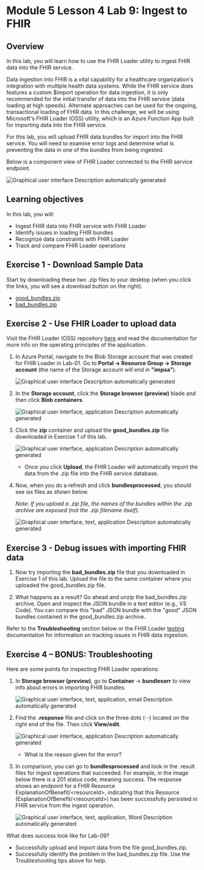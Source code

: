 # Module 5 Lesson 4 Lab 9: Ingest to FHIR

## Overview

In this lab, you will learn how to use the FHIR Loader utility to ingest FHIR data into the FHIR service.

Data ingestion into FHIR is a vital capability for a healthcare organization's integration with multiple health data systems. While the FHIR service does features a custom $import operation for data ingestion, it is only recommended for the initial transfer of data into the FHIR service (data loading at high speeds). Alternate approaches can be used for the ongoing, transactional loading of FHIR data. In this challenge, we will be using Microsoft's FHIR Loader (OSS) utility, which is an Azure Function App built for importing data into the FHIR service.

For this lab, you will upload FHIR data bundles for import into the FHIR service. You will need to examine error logs and determine what is preventing the data in one of the bundles from being ingested.

Below is a component view of FHIR Loader connected to the FHIR service endpoint.

![Graphical user interface Description automatically generated](./IMAGES/Lab09/L9P1.png)

## Learning objectives

In this lab, you will:
-	Ingest FHIR data into FHIR service with FHIR Loader
-	Identify issues in loading FHIR bundles
-	Recognize data constraints with FHIR Loader
-	Track and compare FHIR Loader operations


## Exercise 1 - Download Sample Data

Start by downloading these two .zip files to your desktop (when you click the links, you will see a download button on the right).

-   [good_bundles.zip](https://github.com/microsoft/azure-health-data-services-workshop/blob/main/Challenge-03%20-%20Ingest%20to%20FHIR/samples/good_bundles.zip)
-   [bad_bundles.zip](https://github.com/microsoft/azure-health-data-services-workshop/blob/main/Challenge-03%20-%20Ingest%20to%20FHIR/samples/bad_bundles.zip)

## Exercise 2 - Use FHIR Loader to upload data

Visit the FHIR Loader (OSS) repository [here](https://github.com/microsoft/fhir-loader) and read the documentation for more info on the operating principles of the application.

1.  In Azure Portal, navigate to the Blob Storage account that was created for FHIR Loader in Lab-01. Go to **Portal -\> Resource Group -\> Storage account** (the name of the Storage account will end in **"impsa"**).

    ![Graphical user interface Description automatically generated](./IMAGES/Lab09/L9P2.png)

1.  In the **Storage account**, click the **Storage browser (preview)** blade and then click **Blob containers**.

    ![Graphical user interface, application Description automatically generated](./IMAGES/Lab09/L9P3.png)

1.  Click the **zip** container and upload the **good_bundles.zip** file downloaded in Exercise 1 of this lab.

    ![Graphical user interface, application Description automatically generated](./IMAGES/Lab09/L9P4.png)

    -   Once you click **Upload**, the FHIR Loader will automatically import the data from the .zip file into the FHIR service database.

1.  Now, when you do a refresh and click **bundlesprocessed**, you should see six files as shown below.

    *Note: If you upload a .zip file, the names of the bundles within the .zip archive are exposed (not the .zip filename itself).*

    ![Graphical user interface, text, application Description automatically generated](./IMAGES/Lab09/L9P5.png)

## Exercise 3 - Debug issues with importing FHIR data

1.  Now try importing the **bad_bundles.zip** file that you downloaded in Exercise 1 of this lab. Upload the file to the same container where you uploaded the good_bundles.zip file.

1.  What happens as a result? Go ahead and unzip the bad_bundles.zip archive. Open and inspect the JSON bundle in a text editor (e.g., VS Code). You can compare this "bad" JSON bundle with the "good" JSON bundles contained in the good_bundles.zip archive.

Refer to the **Troubleshooting** section below or the FHIR Loader [testing](https://github.com/microsoft/fhir-loader/blob/main/docs/testing.md) documentation for information on tracking issues in FHIR data ingestion.

## Exercise 4 – BONUS: Troubleshooting

Here are some points for inspecting FHIR Loader operations:

1.  In **Storage browser (preview)**, go to **Container** -\> **bundleserr** to view info about errors in importing FHIR bundles.

    ![Graphical user interface, text, application, email Description automatically generated](./IMAGES/Lab09/L9P6.png)

1.  Find the **.response** file and click on the three dots (···) located on the right end of the file. Then click **View/edit**.

    ![Graphical user interface, application Description automatically generated](./IMAGES/Lab09/L9P7.png)

    -   What is the reason given for the error?

1.  In comparison, you can go to **bundlesprocessed** and look in the .result files for ingest operations that succeeded. For example, in the image below there is a 201 status code, meaning success. The response shows an endpoint for a FHIR Resource ExplanationOfBenefit/\<resourceId\>, indicating that this Resource (ExplanationOfBenefit/\<resourceId\>) has been successfully persisted in FHIR service from the ingest operation.

    ![Graphical user interface, text, application, Word Description automatically generated](./IMAGES/Lab09/L9P8.png)

What does success look like for Lab-09?

-   Successfully upload and import data from the file good_bundles.zip.
-   Successfully identify the problem in the bad_bundles.zip file. Use the Troubleshooting tips above for help.

